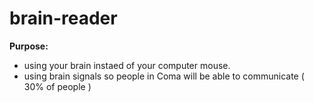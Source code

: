# brain-reader

**Purpose:**
- using your brain instaed of your computer mouse.
- using brain signals so people in Coma will be able to communicate ( 30% of people )


